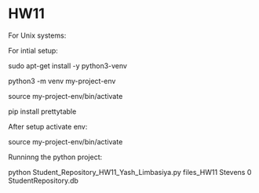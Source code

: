 # HW11
For Unix systems:

For intial setup:

sudo apt-get install -y python3-venv

python3 -m venv my-project-env

source my-project-env/bin/activate

pip install prettytable 

After setup activate env:

source my-project-env/bin/activate

Runninng the python project:

python Student_Repository_HW11_Yash_Limbasiya.py files_HW11 Stevens 0 StudentRepository.db
